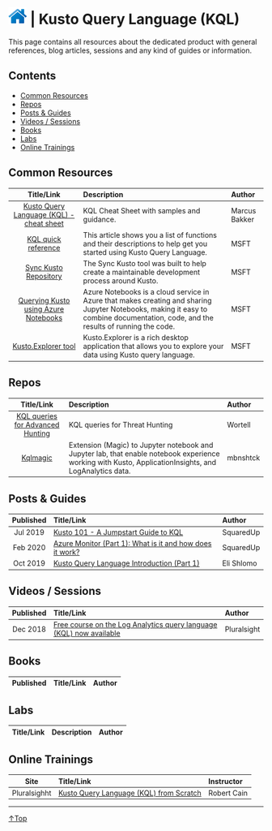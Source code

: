 # [![Home](/img/home.png)](../README.md "Home") | Kusto Query Language (KQL)

This page contains all resources about the dedicated product with general references, blog articles, sessions and any kind of guides or information.

## Contents
- [Common Resources](#common-resources)
- [Repos](#repos)
- [Posts & Guides](#posts--guides)
- [Videos / Sessions](#videos--sessions)
- [Books](#books)
- [Labs](#labs)
- [Online Trainings](#online-trainings)


## Common Resources
|                                                Title/Link                                                 | Description                                                                                                                                                                        | Author        |
| :-------------------------------------------------------------------------------------------------------: | :--------------------------------------------------------------------------------------------------------------------------------------------------------------------------------- | :------------ |
|             [Kusto Query Language (KQL) - cheat sheet](https://github.com/marcusbakker/KQL/)              | KQL Cheat Sheet with samples and guidance.                                                                                                                                         | Marcus Bakker |
|      [KQL quick reference](https://docs.microsoft.com/en-us/azure/data-explorer/kql-quick-reference)      | This article shows you a list of functions and their descriptions to help get you started using Kusto Query Language.                                                              | MSFT          |
|                      [Sync Kusto Repository](https://github.com/microsoft/synckusto)                      | The Sync Kusto tool was built to help create a maintainable development process around Kusto.                                                                                      | MSFT          |
| [Querying Kusto using Azure Notebooks](https://docs.microsoft.com/en-us/azure/kusto/tools/azurenotebooks) | Azure Notebooks is a cloud service in Azure that makes creating and sharing Jupyter Notebooks, making it easy to combine documentation, code, and the results of running the code. | MSFT          |
|         [Kusto.Explorer tool](https://docs.microsoft.com/en-us/azure/kusto/tools/kusto-explorer)          | Kusto.Explorer is a rich desktop application that allows you to explore your data using Kusto query language.                                                                      | MSFT          |


## Repos
|                             Title/Link                             | Description                                                                                                                                            | Author   |
| :----------------------------------------------------------------: | :----------------------------------------------------------------------------------------------------------------------------------------------------- | :------- |
| [KQL queries for Advanced Hunting](https://github.com/wortell/KQL) | KQL queries for Threat Hunting                                                                                                                         | Wortell  |
|     [Kqlmagic](https://github.com/microsoft/jupyter-Kqlmagic)      | Extension (Magic) to Jupyter notebook and Jupyter lab, that enable notebook experience working with Kusto, ApplicationInsights, and LogAnalytics data. | mbnshtck |



## Posts & Guides
| Published | Title/Link                                                                                                                                   | Author     |
| :-------: | :------------------------------------------------------------------------------------------------------------------------------------------- | :--------- |
| Jul 2019  | [Kusto 101 - A Jumpstart Guide to KQL](https://squaredup.com/blog/kusto-101-a-jumpstart-guide-to-kql/)                                       | SquaredUp  |
| Feb 2020  | [Azure Monitor (Part 1): What is it and how does it work?](https://squaredup.com/blog/azure-monitor-part-1-what-is-it-and-how-does-it-work/) | SquaredUp  |
| Oct 2019  | [Kusto Query Language Introduction (Part 1)](https://www.peerlyst.com/posts/kusto-query-language-introduction-part-1-eli-shlomo)             | Eli Shlomo |



## Videos / Sessions
| Published | Title/Link                                                                                                                                         | Author      |
| :-------: | :------------------------------------------------------------------------------------------------------------------------------------------------- | :---------- |
| Dec 2018  | [Free course on the Log Analytics query language (KQL) now available](https://azure.microsoft.com/en-us/updates/free-query-language-course-la-ai/) | Pluralsight |


## Books
| Published | Title/Link | Author |
| :-------: | :--------- | :----- |

## Labs
| Title/Link | Description | Author |
| :--------: | :---------- | :----- |

## Online Trainings
|     Site     | Title/Link                                                                                                           | Instructor  |
| :----------: | :------------------------------------------------------------------------------------------------------------------- | :---------- |
| Pluralsighht | [Kusto Query Language (KQL) from Scratch](https://www.pluralsight.com/courses/kusto-query-language-kql-from-scratch) | Robert Cain |


___
 <a href="#top" title="Back to the top.">↑Top</a>

